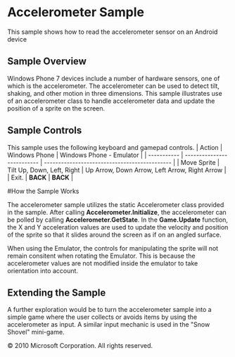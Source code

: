 # Accelerometer Sample

This sample shows how to read the accelerometer sensor on an Android device

## Sample Overview

Windows Phone 7 devices include a number of hardware sensors, one of which is the accelerometer. The accelerometer can be used to detect tilt, shaking, and other motion in three dimensions. This sample illustrates use of an accelerometer class to handle accelerometer data and update the position of a sprite on the screen.

## Sample Controls

This sample uses the following keyboard and gamepad controls.
| Action      | Windows Phone              | Windows Phone - Emulator                      |
| ----------- | -------------------------- | --------------------------------------------- |
| Move Sprite | Tilt Up, Down, Left, Right | Up Arrow, Down Arrow, Left Arrow, Right Arrow |
| Exit.       | **BACK**                   | **BACK**                                      |

#How the Sample Works

The accelerometer sample utilizes the static Accelerometer class provided in the sample. After calling **Accelerometer.Initialize**, the accelerometer can be polled by calling **Accelerometer.GetState**. In the **Game.Update** function, the X and Y acceleration values are used to update the velocity and position of the sprite so that it slides around the screen as if on an angled surface.

When using the Emulator, the controls for manipulating the sprite will not remain consitent when rotating the Emulator. This is because the accelerometer values are not modified inside the emulator to take orientation into account.

## Extending the Sample

A further exploration would be to turn the accelerometer sample into a simple game where the user collects or avoids items by using the accelerometer as input. A similar input mechanic is used in the "Snow Shovel" mini-game.

© 2010 Microsoft Corporation. All rights reserved.